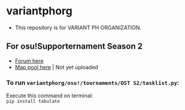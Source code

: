 # variantphorg

- This repository is for VARIANT PH ORGANIZATION.

## For osu!Supporternament Season 2
* [Forum here](https://github.com/kyleacuna/variantphorg/blob/main/osu!/tournaments/OST%20S2/osu!Supporternament%20S2.md)
* [Map pool here](https://github.com/kyleacuna/variantphorg/blob/main/osu!/tournaments/OST%20S2/Map%20pool.csv) | Not yet uploaded

### To run `variantphorg/osu!/tournaments/OST S2/tasklist.py`:

Execute this command on terminal:<br>
`pip install tabulate`